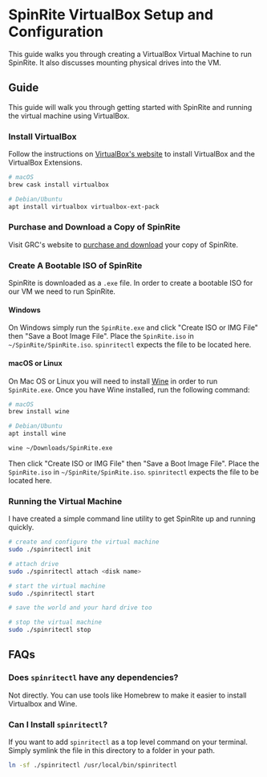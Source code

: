 # SpinRite VirtualBox Setup and Configuration
This guide walks you through creating a VirtualBox Virtual Machine to run SpinRite. It also discusses mounting physical drives into the VM.

## Guide
This guide will walk you through getting started with SpinRite and running the virtual machine using VirtualBox.

### Install VirtualBox
Follow the instructions on [VirtualBox's website](https://www.virtualbox.org/wiki/Downloads) to install VirtualBox and the VirtualBox Extensions.

```bash
# macOS
brew cask install virtualbox

# Debian/Ubuntu
apt install virtualbox virtualbox-ext-pack
```

### Purchase and Download a Copy of SpinRite
Visit GRC's website to [purchase and download](https://www.grc.com/cs/prepurch.htm) your copy of SpinRite.

### Create A Bootable ISO of SpinRite
SpinRite is downloaded as a `.exe` file. In order to create a bootable ISO for our VM we need to run SpinRite.

#### Windows
On Windows simply run the `SpinRite.exe` and click "Create ISO or IMG File" then "Save a Boot Image File". Place the `SpinRite.iso` in `~/SpinRite/SpinRite.iso`. `spinritectl` expects the file to be located here.

#### macOS or Linux

On Mac OS or Linux you will need to install [Wine](https://www.winehq.org/) in order to run `SpinRite.exe`. Once you have Wine installed, run the following command:

```bash
# macOS
brew install wine

# Debian/Ubuntu
apt install wine
```

```bash
wine ~/Downloads/SpinRite.exe
```

Then click "Create ISO or IMG File" then "Save a Boot Image File". Place the `SpinRite.iso` in `~/SpinRite/SpinRite.iso`. `spinritectl` expects the file to be located here.

### Running the Virtual Machine
I have created a simple command line utility to get SpinRite up and running quickly.

```bash
# create and configure the virtual machine
sudo ./spinritectl init

# attach drive
sudo ./spinritectl attach <disk name>

# start the virtual machine
sudo ./spinritectl start

# save the world and your hard drive too

# stop the virtual machine
sudo ./spinritectl stop
```

## FAQs

### Does `spinritectl` have any dependencies?
Not directly. You can use tools like Homebrew to make it easier to install Virtualbox and Wine.

### Can I Install `spinritectl`?
If you want to add `spinritectl` as a top level command on your terminal. Simply symlink the file in this directory to a folder in your path.

```bash
ln -sf ./spinritectl /usr/local/bin/spinritectl
```
